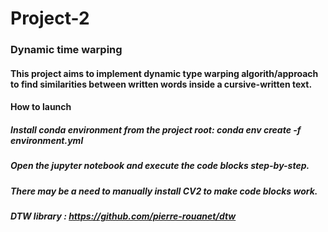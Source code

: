 # Project-2

### Dynamic time warping 

#### This project aims to implement dynamic type warping algorith/approach to find similarities between written words inside a cursive-written text. 



#### How to launch
##### Install conda environment from the project root: conda env create -f environment.yml
##### Open the jupyter notebook and execute the code blocks step-by-step. 
##### There may be a need to manually install CV2 to make code blocks work. 
##### DTW library : https://github.com/pierre-rouanet/dtw
